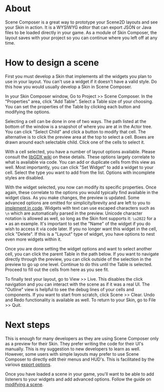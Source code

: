 # About

Scene Composer is a great way to prototype your Scene2D layouts and see your Skin in action. It is a WYSIWYG editor that can export JSON or Java files to be loaded directly in your game. As a module of Skin Composer, the layout saves with your project so you can continue where you left off at any time.

# How to design a scene

First you must develop a Skin that implements all the widgets you plan to use in your layout. You can't use a widget if it doesn't have a valid style. Do this how you would usually develop a Skin in Scene Composer.

In your Skin Composer window, Go to Project >> Scene Composer. In the "Properties" area, click "Add Table". Select a Table size of your choosing. You can set the properties of the Table by clicking each button and modifying the options.

Selecting a cell can be done in one of two ways. The path listed at the bottom of the window is a snapshot of where you are at in the Actor tree. You can click "Select Child" and click a button to modify that cell. The alternative is to click the preview area at the top to select a cell. Boxes are drawn around each selectable child. Click one of the cells to select it.

With a cell selected, you have a number of layout options available. Please consult the [libGDX wiki](https://github.com/libgdx/libgdx/wiki/Scene2d.ui) on these details. These options largely correlate to what is available via code. You can add or duplicate cells from this view as well. Most importantly, you can click "Set Widget" to add a widget to your cell. Select the type you want to add from the list. Options with incomplete styles are disabled.

With the widget selected, you now can modify its specific properties. Once again, these correlate to the options you would typically find available in the widget class. As you make changes, the preview is updated. Some advanced options are omitted for simplicity/brevity and are left to you to [implement in code](https://github.com/raeleus/skin-composer/wiki/Modifying-a-Scene). Widgets with text can use escaped characters such as `\n` which are automatically parsed in the preview. Unicode character notation is allowed as well, so long as the Skin font supports it: `\u2022` for a • as an example. It's important to set the "Name" of the widget if you do wish to access it via code later. If you no longer want this widget in the cell, click "Delete". If this is a "Layout" type of widget, you have options to nest even more widgets within it.

Once you are done setting the widget options and want to select another cell, you can click the parent Table in the path below. If you want to navigate directly through the preview, you can click outside of the selection in the preview to go up one level. Continue to do this until the Table is selected. Proceed to fill out the cells from here as you see fit.

To finally test your layout, go to View >> Live. This disables the click navigation and you can interact with the scene as if it was a real UI. The "Outline" view is helpful to see the debug lines of your cells and components. If you want to start from scratch, click Scene >> Clear. Undo and Redo functionality is available as well. To return to your Skin, go to File >> Quit.

# Next steps

This is enough for many developers as they are using Scene Composer only as a preview for their Skin. They prefer writing the code for their UI's manually. This is my suggestion to new developers to learn as well. However, some users with simple layouts may prefer to use Scene Composer to directly edit their menus and HUD's. This is facilitated by the various [export options](https://github.com/raeleus/skin-composer/wiki/Exporting-a-Scene).

Once you have loaded a scene in your game, you'll want to be able to add listeners to your widgets and add advanced options. Follow the guide on [modifying a scene](https://github.com/raeleus/skin-composer/wiki/Modifying-a-Scene).